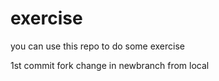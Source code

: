 # exercise
you can use this repo to do some exercise



1st commit fork
change in newbranch from local